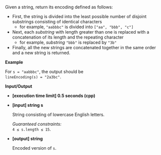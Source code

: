 
Given a string, return its encoding defined as follows:

-   First, the string is divided into the least possible number of disjoint  substrings  consisting of identical characters
    -   for example,  `"aabbbc"`  is divided into  `["aa", "bbb", "c"]`
-   Next, each  _substring_  with length greater than one is replaced with a concatenation of its length and the repeating character
    -   for example,  _substring_  `"bbb"`  is replaced by  `"3b"`
-   Finally, all the new strings are concatenated together in the same order and a new string is returned.

**Example**

For  `s = "aabbbc"`, the output should be  
`lineEncoding(s) = "2a3bc"`.

**Input/Output**

-   **\[execution time limit\] 0.5 seconds (cpp)**
    
-   **\[input\] string s**
    
    String consisting of lowercase English letters.
    
    _Guaranteed constraints:_  
    `4 ≤ s.length ≤ 15`.
    
-   **\[output\] string**
    
    Encoded version of  `s`.